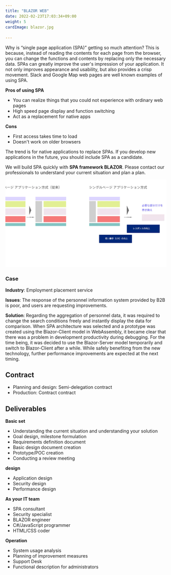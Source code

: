 ```yaml
---
title: "BLAZOR WEB"
date: 2022-02-23T17:03:34+09:00
weight: 5
cardImage: blazor.jpg

---
```


Why is “single page application (SPA)” getting so much attention? This is because, instead of reading the contents for each page from the browser, you can change the functions and contents by replacing only the necessary data. SPAs can greatly improve the user's impression of your application. It not only improves appearance and usability, but also provides a crisp movement. Slack and Google Map web pages are well known examples of using SPA.

**Pros of using SPA**

- You can realize things that you could not experience with ordinary web pages
- High speed page display and function switching
- Act as a replacement for native apps

**Cons**

- First access takes time to load
- Doesn't work on older browsers

The trend is for native applications to replace SPAs. If you develop new applications in the future, you should include SPA as a candidate.

We will build SPA quickly with **SPA framework BLAZOR**. Please contact our professionals to understand your current situation and plan a plan.

![ Image is not Available !](blazor-web.webp)

### Case

**Industry**: Employment placement service

**Issues**: The response of the personnel information system provided by B2B is poor, and users are requesting improvements.

**Solution**: Regarding the aggregation of personnel data, it was required to change the search conditions freely and instantly display the data for comparison. When SPA architecture was selected and a prototype was created using the Blazor-Client model in WebAssembly, it became clear that there was a problem in development productivity during debugging. For the time being, it was decided to use the Blazor-Server model temporarily and switch to Blazor-Client after a while. While safely benefiting from the new technology, further performance improvements are expected at the next timing.

## Contract

- Planning and design: Semi-delegation contract
- Production: Contract contract

## Deliverables

**Basic set**

- Understanding the current situation and understanding your solution
- Goal design, milestone formulation
- Requirements definition document
- Basic design document creation
- Prototype/POC creation
- Conducting a review meeting



**design**

- Application design
- Security design
- Performance design

**As your IT team**

- SPA consultant
- Security specialist
- BLAZOR engineer
- C#/JavaScript programmer
- HTML/CSS coder

**Operation**

- System usage analysis
- Planning of improvement measures
- Support Desk
- Functional description for administrators
